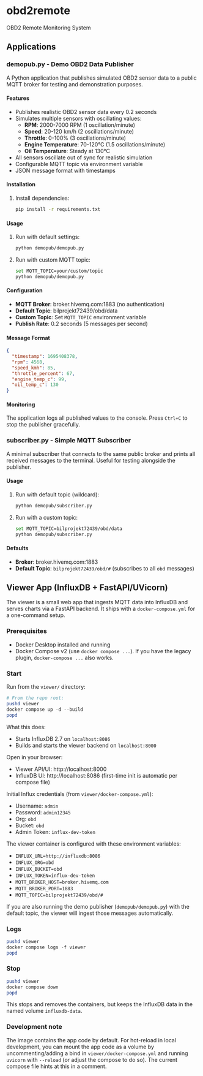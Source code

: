 # obd2remote

OBD2 Remote Monitoring System

## Applications

### demopub.py - Demo OBD2 Data Publisher

A Python application that publishes simulated OBD2 sensor data to a public MQTT broker for testing and demonstration purposes.

#### Features

- Publishes realistic OBD2 sensor data every 0.2 seconds
- Simulates multiple sensors with oscillating values:
  - **RPM**: 2000-7000 RPM (1 oscillation/minute)
  - **Speed**: 20-120 km/h (2 oscillations/minute)
  - **Throttle**: 0-100% (3 oscillations/minute)
  - **Engine Temperature**: 70-120°C (1.5 oscillations/minute)
  - **Oil Temperature**: Steady at 130°C
- All sensors oscillate out of sync for realistic simulation
- Configurable MQTT topic via environment variable
- JSON message format with timestamps

#### Installation

1. Install dependencies:
   ```bash
   pip install -r requirements.txt
   ```

#### Usage

1. Run with default settings:
   ```bash
   python demopub/demopub.py
   ```

2. Run with custom MQTT topic:
   ```bash
   set MQTT_TOPIC=your/custom/topic
   python demopub/demopub.py
   ```

#### Configuration

- **MQTT Broker**: broker.hivemq.com:1883 (no authentication)
- **Default Topic**: bilprojekt72439/obd/data
- **Custom Topic**: Set `MQTT_TOPIC` environment variable
- **Publish Rate**: 0.2 seconds (5 messages per second)

#### Message Format

```json
{
  "timestamp": 1695408378,
  "rpm": 4568,
  "speed_kmh": 85,
  "throttle_percent": 67,
  "engine_temp_c": 99,
  "oil_temp_c": 130
}
```

#### Monitoring

The application logs all published values to the console. Press `Ctrl+C` to stop the publisher gracefully.

### subscriber.py - Simple MQTT Subscriber

A minimal subscriber that connects to the same public broker and prints all received messages to the terminal. Useful for testing alongside the publisher.

#### Usage

1. Run with default topic (wildcard):
   ```bash
   python demopub/subscriber.py
   ```

2. Run with a custom topic:
   ```bash
   set MQTT_TOPIC=bilprojekt72439/obd/data
   python demopub/subscriber.py
   ```

#### Defaults

- **Broker**: broker.hivemq.com:1883
- **Default Topic**: `bilprojekt72439/obd/#` (subscribes to all `obd` messages)

## Viewer App (InfluxDB + FastAPI/UVicorn)

The viewer is a small web app that ingests MQTT data into InfluxDB and serves charts via a FastAPI backend. It ships with a `docker-compose.yml` for a one-command setup.

### Prerequisites

- Docker Desktop installed and running
- Docker Compose v2 (use `docker compose ...`). If you have the legacy plugin, `docker-compose ...` also works.

### Start

Run from the `viewer/` directory:

```powershell
# From the repo root:
pushd viewer
docker compose up -d --build
popd
```

What this does:

- Starts InfluxDB 2.7 on `localhost:8086`
- Builds and starts the viewer backend on `localhost:8000`

Open in your browser:

- Viewer API/UI: http://localhost:8000
- InfluxDB UI: http://localhost:8086 (first-time init is automatic per compose file)

Initial Influx credentials (from `viewer/docker-compose.yml`):

- Username: `admin`
- Password: `admin12345`
- Org: `obd`
- Bucket: `obd`
- Admin Token: `influx-dev-token`

The viewer container is configured with these environment variables:

- `INFLUX_URL=http://influxdb:8086`
- `INFLUX_ORG=obd`
- `INFLUX_BUCKET=obd`
- `INFLUX_TOKEN=influx-dev-token`
- `MQTT_BROKER_HOST=broker.hivemq.com`
- `MQTT_BROKER_PORT=1883`
- `MQTT_TOPIC=bilprojekt72439/obd/#`

If you are also running the demo publisher (`demopub/demopub.py`) with the default topic, the viewer will ingest those messages automatically.

### Logs

```powershell
pushd viewer
docker compose logs -f viewer
popd
```

### Stop

```powershell
pushd viewer
docker compose down
popd
```

This stops and removes the containers, but keeps the InfluxDB data in the named volume `influxdb-data`.

### Development note

The image contains the app code by default. For hot-reload in local development, you can mount the app code as a volume by uncommenting/adding a bind in `viewer/docker-compose.yml` and running `uvicorn` with `--reload` (or adjust the compose to do so). The current compose file hints at this in a comment.